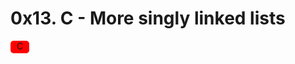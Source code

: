 
# 0x13. C - More singly linked lists

<p style=" width: 30px; height: 20px; border-radius: 5px; background-color: red; text-align:center;">C</p>
